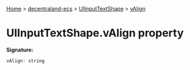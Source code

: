 [Home](./index) &gt; [decentraland-ecs](./decentraland-ecs.md) &gt; [UIInputTextShape](./decentraland-ecs.uiinputtextshape.md) &gt; [vAlign](./decentraland-ecs.uiinputtextshape.valign.md)

# UIInputTextShape.vAlign property


**Signature:**
```javascript
vAlign: string
```
